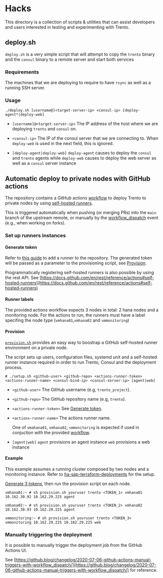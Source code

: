 # Hacks

This directory is a collection of scripts & utilities that can assist developers and users interested in testing and
experimenting with Trento.

## deploy.sh

`deploy.sh` is a very simple script that will attempt to copy the `trento` binary and the `consul` binary to a remote
server and start both services

### Requirements

The machines that we are deploying to require to have `rsync` as well as a running SSH server.

### Usage

`./deploy.sh [username@]<target-server-ip> <consul-ip> [deploy-agent*|deploy-web]`

- `[username]@<target-server-ip>`
  The IP address of the host where we are deploying `trento` and `consul` on.

- `<consul-ip>`
  The IP of the consul server that we are connecting to. When `deploy-web` is used in the next field, this is ignored.

- `[deploy-agent|deploy-web]`
  `deploy-agent` causes to deploy the `consul` and `trento` agents while
  `deploy-web` causes to deploy the web server as well as a `consul` server instance

## Automatic deploy to private nodes with GitHub actions

The repository contains a GitHub actions [workflow](../.github/workflows/ci.yaml) to deploy Trento to private nodes by
using [self-hosted runners](https://docs.github.com/en/actions/hosting-your-own-runners/about-self-hosted-runners).

This is triggered automatically when pushing (or merging PRs) into the `main` branch of the upstream remote, or manually
by
the [workflow_dispatch](https://docs.github.com/en/developers/webhooks-and-events/webhooks/webhook-events-and-payloads#workflow_dispatch)
event
(e.g., when working on forks).

### Set up runners instances

#### Generate token

Refer
to [this guide](https://docs.github.com/en/actions/hosting-your-own-runners/adding-self-hosted-runners#adding-a-self-hosted-runner-to-a-repository)
to add a runner to the repository. The generated token will be passed as a parameter to the provisioning script,
see [Provision](#provision).

Programmatically registering self-hosted runners is also possible by using the rest API.
See [https://docs.github.com/en/rest/reference/actions#self-hosted-runners](https://docs.github.com/en/rest/reference/actions#self-hosted-runners)

#### Runner labels

The provided actions workflow expects 3 nodes in total: 2 hana nodes and a monitoring node. For the actions to run, the
runners must have a label specifing the node type (`vmhana01`,`vmhana02` and `vmmonitoring`)

#### Provision

[`provision.sh`](./provision.sh) provides an easy way to boostrap a GitHub self-hosted runner environment on a private
node.

The script sets up users, configuration files, systemd unit and a self-hosted runner instance required in order to run
Trento, Consul and the deployment process.

`# ./setup.sh <github-user> <github-repo> <actions-runner-token> <actions-runner-name> <consul-bind-ip> <consul-server-ip> [agent|web]`

- `<github-user>`
  The GitHub username (e.g, `trento_project`).

- `<github-repo>`
  The GitHub repository name (e.g, `trento`).

- `<actions-runner-token>`
  See [Generate token](#generate-token).

- `<actions-runner-name>`
  The actions runner name.

  One of `vmahana01`, `vmhana02`, `vmmonitoring` is expected if used in conjuction with the
  provided [workflow](../.github/workflows/ci.yaml).

- `[agent|web]`
  `agent` provisions an agent instance
  `web` provisions a web instance

#### Example

This example assumes a running cluster composed by two nodes and a monitoring instance. Refer
to [ha-sap-terraform-deployments](https://github.com/SUSE/ha-sap-terraform-deployments) for the setup.

[Generate 3 tokens](#generate-token), then run the provision script on each node.

`vmhana01:~ # sh provision.sh youruser trento <TOKEN_1> vmhana01 10.162.30.92 10.162.29.225 agent`

`vmhana02:~ # sh provision.sh youruser trento <TOKEN_2> vmhana02 10.162.30.93 10.162.29.225 agent`

`vmmonitoring:~ # sh provision.sh youruser trento <TOKEN_3> vmmonitoring 10.162.29.225 10.162.29.225 web`

### Manually triggering the deployment

It is possible to manually trigger the deployment job from the GitHub Actions UI.

See [https://github.blog/changelog/2020-07-06-github-actions-manual-triggers-with-workflow_dispatch/](https://github.blog/changelog/2020-07-06-github-actions-manual-triggers-with-workflow_dispatch/)
for reference.